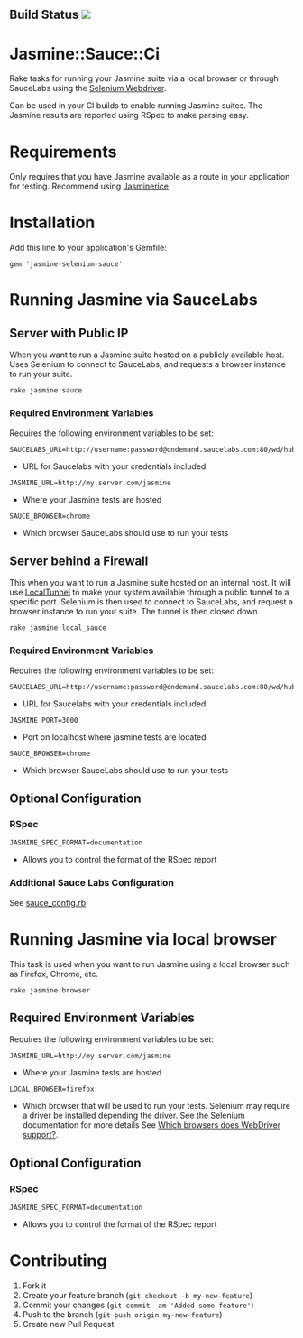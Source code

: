 ## Build Status [<img src="https://secure.travis-ci.org/darend/jasmine-selenium-sauce.png"/>](http://travis-ci.org/darend/jasmine-selenium-sauce)

# Jasmine::Sauce::Ci

Rake tasks for running your Jasmine suite via a local browser or through SauceLabs using the
[Selenium Webdriver](http://seleniumhq.org/projects/webdriver/).

Can be used in your CI builds to enable running Jasmine suites. The Jasmine results are reported using RSpec to make
parsing easy.

# Requirements

Only requires that you have Jasmine available as a route in your application for testing. Recommend using [Jasminerice](https://github.com/bradphelan/jasminerice)

# Installation

Add this line to your application's Gemfile:

    gem 'jasmine-selenium-sauce'

# Running Jasmine via SauceLabs

## Server with Public IP

When you want to run a Jasmine suite hosted on a publicly available host. Uses Selenium to connect to SauceLabs, and 
requests a browser instance to run your suite.

    rake jasmine:sauce

### Required Environment Variables

Requires the following environment variables to be set:

```shell
SAUCELABS_URL=http://username:password@ondemand.saucelabs.com:80/wd/hub
```
- URL for Saucelabs with your credentials included

```shell
JASMINE_URL=http://my.server.com/jasmine
```
- Where your Jasmine tests are hosted

```shell
SAUCE_BROWSER=chrome
```
- Which browser SauceLabs should use to run your tests

## Server behind a Firewall

This when you want to run a Jasmine suite hosted on an internal host. It will use [LocalTunnel](http://progrium.com/localtunnel/)
to make your system available through a public tunnel to a specific port. Selenium is then used to connect to SauceLabs, and request a 
browser instance to run your suite. The tunnel is then closed down.

    rake jasmine:local_sauce

### Required Environment Variables

Requires the following environment variables to be set:

```shell
SAUCELABS_URL=http://username:password@ondemand.saucelabs.com:80/wd/hub
```
- URL for Saucelabs with your credentials included

```shell
JASMINE_PORT=3000
```
- Port on localhost where jasmine tests are located

```shell
SAUCE_BROWSER=chrome
```
- Which browser SauceLabs should use to run your tests

## Optional Configuration

### RSpec

```shell
JASMINE_SPEC_FORMAT=documentation
```
- Allows you to control the format of the RSpec report

### Additional Sauce Labs Configuration

See [sauce_config.rb](https://github.com/darend/jasmine-selenium-sauce/tree/master/lib/jasmine-selenium-sauce/sauce_config.rb)

# Running Jasmine via local browser

This task is used when you want to run Jasmine using a local browser such as Firefox, Chrome, etc.

    rake jasmine:browser

## Required Environment Variables

Requires the following environment variables to be set:

```shell
JASMINE_URL=http://my.server.com/jasmine
```
- Where your Jasmine tests are hosted

```shell
LOCAL_BROWSER=firefox
```
- Which browser that will be used to run your tests. Selenium may require a driver be installed depending the driver. See
the Selenium documentation for more details
See [Which browsers does WebDriver support?](http://code.google.com/p/selenium/wiki/FrequentlyAskedQuestions#Q:_Which_browsers_does_WebDriver_support?).

## Optional Configuration

### RSpec

```shell
JASMINE_SPEC_FORMAT=documentation
```
- Allows you to control the format of the RSpec report

# Contributing

1. Fork it
2. Create your feature branch (`git checkout -b my-new-feature`)
3. Commit your changes (`git commit -am 'Added some feature'`)
4. Push to the branch (`git push origin my-new-feature`)
5. Create new Pull Request
